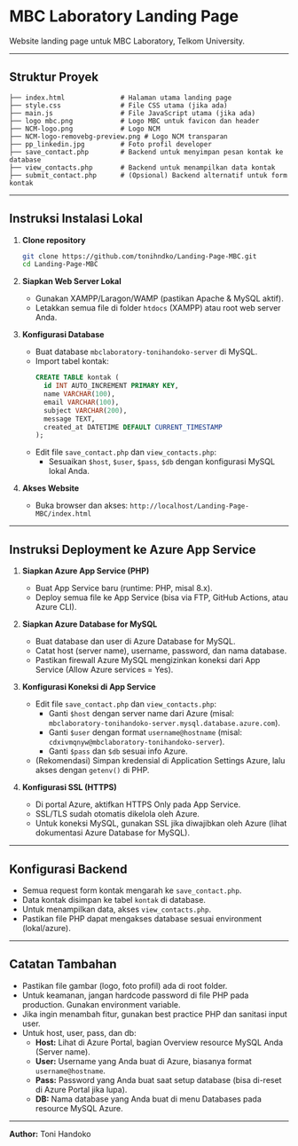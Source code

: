 # MBC Laboratory Landing Page

Website landing page untuk MBC Laboratory, Telkom University.

---

## Struktur Proyek

```
├── index.html              # Halaman utama landing page
├── style.css               # File CSS utama (jika ada)
├── main.js                 # File JavaScript utama (jika ada)
├── logo mbc.png            # Logo MBC untuk favicon dan header
├── NCM-logo.png            # Logo NCM
├── NCM-logo-removebg-preview.png # Logo NCM transparan
├── pp_linkedin.jpg         # Foto profil developer
├── save_contact.php        # Backend untuk menyimpan pesan kontak ke database
├── view_contacts.php       # Backend untuk menampilkan data kontak
├── submit_contact.php      # (Opsional) Backend alternatif untuk form kontak
```

---

## Instruksi Instalasi Lokal

1. **Clone repository**

   ```bash
   git clone https://github.com/tonihndko/Landing-Page-MBC.git
   cd Landing-Page-MBC
   ```

2. **Siapkan Web Server Lokal**

   - Gunakan XAMPP/Laragon/WAMP (pastikan Apache & MySQL aktif).
   - Letakkan semua file di folder `htdocs` (XAMPP) atau root web server Anda.

3. **Konfigurasi Database**

   - Buat database `mbclaboratory-tonihandoko-server` di MySQL.
   - Import tabel kontak:
     ```sql
     CREATE TABLE kontak (
       id INT AUTO_INCREMENT PRIMARY KEY,
       name VARCHAR(100),
       email VARCHAR(100),
       subject VARCHAR(200),
       message TEXT,
       created_at DATETIME DEFAULT CURRENT_TIMESTAMP
     );
     ```
   - Edit file `save_contact.php` dan `view_contacts.php`:
     - Sesuaikan `$host`, `$user`, `$pass`, `$db` dengan konfigurasi MySQL lokal Anda.

4. **Akses Website**
   - Buka browser dan akses: `http://localhost/Landing-Page-MBC/index.html`

---

## Instruksi Deployment ke Azure App Service

1. **Siapkan Azure App Service (PHP)**

   - Buat App Service baru (runtime: PHP, misal 8.x).
   - Deploy semua file ke App Service (bisa via FTP, GitHub Actions, atau Azure CLI).

2. **Siapkan Azure Database for MySQL**

   - Buat database dan user di Azure Database for MySQL.
   - Catat host (server name), username, password, dan nama database.
   - Pastikan firewall Azure MySQL mengizinkan koneksi dari App Service (Allow Azure services = Yes).

3. **Konfigurasi Koneksi di App Service**

   - Edit file `save_contact.php` dan `view_contacts.php`:
     - Ganti `$host` dengan server name dari Azure (misal: `mbclaboratory-tonihandoko-server.mysql.database.azure.com`).
     - Ganti `$user` dengan format `username@hostname` (misal: `cdxivmqnyw@mbclaboratory-tonihandoko-server`).
     - Ganti `$pass` dan `$db` sesuai info Azure.
   - (Rekomendasi) Simpan kredensial di Application Settings Azure, lalu akses dengan `getenv()` di PHP.

4. **Konfigurasi SSL (HTTPS)**
   - Di portal Azure, aktifkan HTTPS Only pada App Service.
   - SSL/TLS sudah otomatis dikelola oleh Azure.
   - Untuk koneksi MySQL, gunakan SSL jika diwajibkan oleh Azure (lihat dokumentasi Azure Database for MySQL).

---

## Konfigurasi Backend

- Semua request form kontak mengarah ke `save_contact.php`.
- Data kontak disimpan ke tabel `kontak` di database.
- Untuk menampilkan data, akses `view_contacts.php`.
- Pastikan file PHP dapat mengakses database sesuai environment (lokal/azure).

---

## Catatan Tambahan

- Pastikan file gambar (logo, foto profil) ada di root folder.
- Untuk keamanan, jangan hardcode password di file PHP pada production. Gunakan environment variable.
- Jika ingin menambah fitur, gunakan best practice PHP dan sanitasi input user.
- Untuk host, user, pass, dan db:
  - **Host:** Lihat di Azure Portal, bagian Overview resource MySQL Anda (Server name).
  - **User:** Username yang Anda buat di Azure, biasanya format `username@hostname`.
  - **Pass:** Password yang Anda buat saat setup database (bisa di-reset di Azure Portal jika lupa).
  - **DB:** Nama database yang Anda buat di menu Databases pada resource MySQL Azure.

---

**Author:** Toni Handoko
